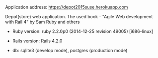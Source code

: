 Application address: https://depot2015suse.herokuapp.com

Depot(store) web application. The used book - "Agile Web development with Rail 4" by Sam Ruby and others

- Ruby version: ruby 2.2.0p0 (2014-12-25 revision 49005) [i686-linux]

- Rails version: Rails 4.2.0

- db: sqlite3 (develop mode), postgres (production mode)


